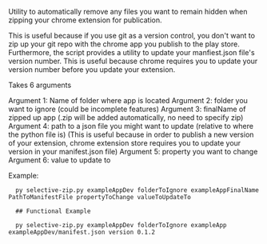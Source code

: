 Utility to automatically remove any files you want to remain hidden when zipping your chrome extension for publication.

This is useful because if you use git as a version control, you don't want to zip up your git repo with the chrome app you publish to the play store. Furthermore, the script provides a utility to update your manfiest.json file's version number. This is useful because chrome requires you to update your version number before you update your extension.

Takes 6 arguments

Argument 1: Name of folder where app is located
Argument 2: folder you want to ignore (could be incomplete features) 
Argument 3: finalName of zipped up app (.zip will be added automatically, no need to specify zip)
Argument 4: path to a json file you might want to update (relative to where the python file is)
            (This is useful because in order to publish a new version of your extension, chrome extension store requires you to update your version in your manifest.json file)
Argument 5: property you want to change
Argument 6: value to update to


Example:

```
  py selective-zip.py exampleAppDev folderToIgnore exampleAppFinalName PathToManifestFile propertyToChange valueToUpdateTo 
  
  ## Functional Example
  
  py selective-zip.py exampleAppDev folderToIgnore exampleApp exampleAppDev/manifest.json version 0.1.2 
```

